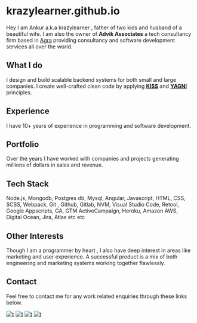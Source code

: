 
# krazylearner.github.io

Hey I am Ankur a.k.a krazylearner ,  father of two kids and husband of a beautiful wife. I am also the owner of **Advik Associates** a tech consultancy firm based in [Agra](https://agra.nic.in/) providing consultancy and software development services all over the world.

      
What I do
-------------
I design and build scalable backend systems for both small and large companies. I create well-crafted clean code by applying  [**KISS**](https://en.wikipedia.org/wiki/KISS_principle) and [**YAGNI**](https://en.wikipedia.org/wiki/You_aren%27t_gonna_need_it) principles.

Experience
-------------
I have 10+ years of experience in programming and software development.

Portfolio
-------------
Over the years I have worked with companies and projects generating millions of dollars in sales and revenue.

Tech Stack
-------------

Node.js, Mongodb, Postgres db, Mysql, Angular, Javascript, HTML, CSS, SCSS, Webpack, Git , Github, Gitlab, NVM, Visual Studio Code, Retool, Google Appscripts, GA, GTM
ActiveCampaign, Heroku, Amazon AWS, Digital Ocean, Jira, Atlas etc etc

Other Interests
------------

Though I am a programmer by heart , I also have deep interest in areas like marketing and user experience. 
A successful  product is a mix of both engineering and marketing systems working together flawlessly.

Contact
-------------

Feel free to contact me for any work related enquiries through these links below.

[![t](https://img.shields.io/badge/LinkedIn-0077B5?style=for-the-badge&logo=linkedin&logoColor=white)](https://www.linkedin.com/in/ankurdev)
[![t](https://img.shields.io/badge/GitHub-100000?style=for-the-badge&logo=github&logoColor=white)](https://github.com/krazylearner)
[![t](https://img.shields.io/badge/Gmail-D14836?style=for-the-badge&logo=gmail&logoColor=white)](mailto:ankurbansal0562@gmail.com)
[![t](https://img.shields.io/badge/GitLab-330F63?style=for-the-badge&logo=gitlab&logoColor=white)](https://gitlab.com/rahulkumar)








